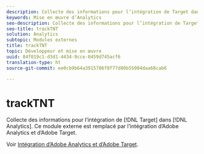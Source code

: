 ```yaml
---
description: Collecte des informations pour l’intégration de Target dans Analytics. Ce module externe est remplacé par l’intégration d’Adobe Analytics et d’Adobe Target.
keywords: Mise en œuvre d’Analytics
seo-description: Collecte des informations pour l’intégration de Target dans Analytics. Ce module externe est remplacé par l’intégration d’Adobe Analytics et d’Adobe Target.
seo-title: trackTNT
solution: Analytics
subtopic: Modules externes
title: trackTNT
topic: Développeur et mise en œuvre
uuid: 84f019c1-d3d1-4434-9cce-0459d745acf6
translation-type: ht
source-git-commit: ee0cb9b64a3915786f8f77d80b55004daa68cab6

---
```



# trackTNT

Collecte des informations pour l’intégration de [!DNL Target] dans [!DNL Analytics]. Ce module externe est remplacé par l’intégration d’Adobe Analytics et d’Adobe Target.

Voir [Intégration d’Adobe Analytics et d’Adobe Target](https://marketing.adobe.com/resources/help/fr_FR/target/a4t/).

